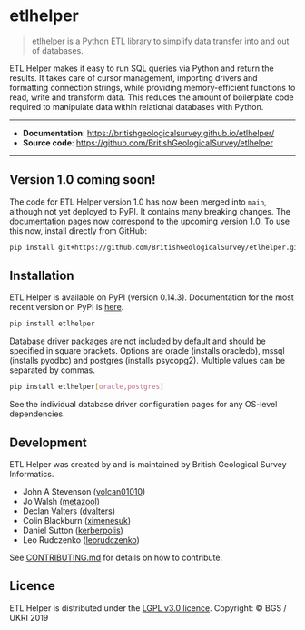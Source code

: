# etlhelper

> etlhelper is a Python ETL library to simplify data transfer into and out of databases.

ETL Helper makes it easy to run SQL queries via Python and return the
results.
It takes care of cursor management, importing drivers and formatting connection strings,
while providing memory-efficient functions to read, write and transform data.
This reduces the amount of boilerplate code required to manipulate data within relational
databases with Python.

---

+ **Documentation**: https://britishgeologicalsurvey.github.io/etlhelper/
+ **Source code**: https://github.com/BritishGeologicalSurvey/etlhelper

---

## Version 1.0 coming soon!

The code for ETL Helper version 1.0 has now been merged into `main`, although not yet deployed to PyPI.
It contains many breaking changes.
The [documentation pages](https://britishgeologicalsurvey.github.io/etlhelper/) now correspond to the upcoming version 1.0.
To use this now, install directly from GitHub:

```bash
pip install git+https://github.com/BritishGeologicalSurvey/etlhelper.git@main
```

## Installation

ETL Helper is available on PyPI (version 0.14.3).
Documentation for the most recent version on PyPI is [here](https://github.com/BritishGeologicalSurvey/etlhelper/tree/v0.14.3#readme).

```bash
pip install etlhelper
```

Database driver packages are not included by default and should be specified in square brackets. Options are oracle (installs oracledb), mssql (installs pyodbc) and postgres (installs psycopg2). Multiple values can be separated by commas.

```bash
pip install etlhelper[oracle,postgres]
```

See the individual database driver configuration pages for any OS-level dependencies.


## Development

ETL Helper was created by and is maintained by British Geological Survey Informatics.

+ John A Stevenson ([volcan01010](https://github.com/volcan01010))
+ Jo Walsh ([metazool](https://github.com/metazool))
+ Declan Valters ([dvalters](https://github.com/dvalters))
+ Colin Blackburn ([ximenesuk](https://github.com/ximenesuk))
+ Daniel Sutton ([kerberpolis](https://github.com/kerberpolis))
+ Leo Rudczenko ([leorudczenko](https://github.com/leorudczenko))

See [CONTRIBUTING.md](CONTRIBUTING.md) for details on how to contribute.

## Licence

ETL Helper is distributed under the [LGPL v3.0 licence](LICENSE).
Copyright: © BGS / UKRI 2019
